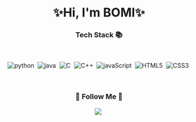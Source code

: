### 

<!--
**bomii1/bomii1** is a ✨ _special_ ✨ repository because its `README.md` (this file) appears on your GitHub profile.
-->
<h1 align = "center"><strong>✨Hi, I'm BOMI✨</strong></h1>
<h3 align="center"><b>Tech Stack 📚</b></h3>
<br>
<p align = "center">
  <img alt="python" src ="https://img.shields.io/badge/Python-3776AB.svg?&style=for-flat-square&logo=Python&logoColor=white"/>&nbsp
  <img alt="java" src ="https://img.shields.io/badge/Java-007396.svg?&style=for-flat-square&logo=Java&logoColor=white"/>&nbsp
  <img alt="C" src ="https://img.shields.io/badge/C-A8B9CC.svg?&style=for-flat-square&logo=C&logoColor=white"/>&nbsp
  <img alt="C++" src ="https://img.shields.io/badge/C++-00599C.svg?&style=for-flat-square&logo=Python&logoColor=white"/>&nbsp
  <img alt="javaScript" src ="https://img.shields.io/badge/JavaScript-F7DF1E.svg?&style=for-flat-square&logo=JavaScript&logoColor=white"/>&nbsp
  <img alt="HTML5" src ="https://img.shields.io/badge/HTML5-E34F26.svg?&style=for-flat-square&logo=HTML5&logoColor=white"/>&nbsp
  <img alt="CSS3" src ="https://img.shields.io/badge/CSS3-1572B6.svg?&style=for-flat-square&logo=CSS3&logoColor=white"/>&nbsp
</p>
<br>
<h3 align="center"><b>🌈 Follow Me 🌈</b></h3>
<p align = "center">
  <a href="https://www.instagram.com/dev.dobby/"><img src="https://img.shields.io/badge/Instagram-E4405F?style=flat-square&logo=Instagram&logoColor=white&link=https://www.instagram.com/dkssudqhal/"/></a>&nbsp
